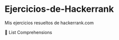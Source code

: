 # Ejercicios-de-Hackerrank

Mis ejercicios resueltos de hackerrank.com

:large_orange_diamond: List Comprehensions

